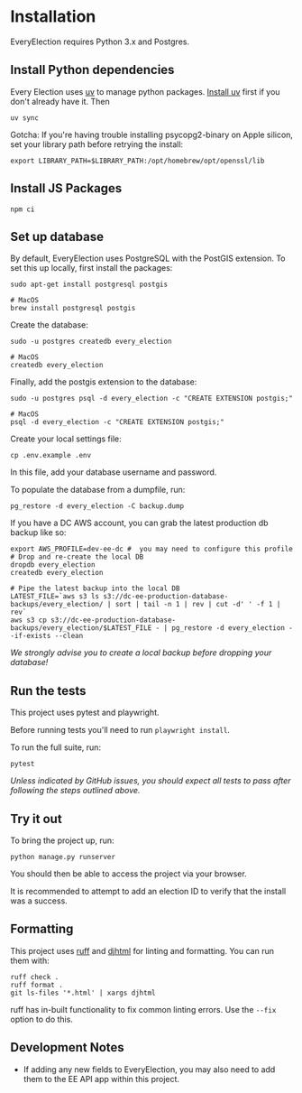 # Installation
EveryElection requires Python 3.x and Postgres.

## Install Python dependencies

Every Election uses [uv](https://docs.astral.sh/uv/) to manage python packages.
[Install uv](https://docs.astral.sh/uv/getting-started/installation/) first if you don't already have it. Then

```
uv sync
```

Gotcha: If you're having trouble installing psycopg2-binary on Apple silicon, set your library path before retrying the install:
```commandline
export LIBRARY_PATH=$LIBRARY_PATH:/opt/homebrew/opt/openssl/lib
```

## Install JS Packages

```
npm ci
```

## Set up database
By default, EveryElection uses PostgreSQL with the PostGIS extension. 
To set this up locally, first install the packages:
```
sudo apt-get install postgresql postgis

# MacOS
brew install postgresql postgis
```

Create the database:
```
sudo -u postgres createdb every_election

# MacOS
createdb every_election
```

Finally, add the postgis extension to the database:
```
sudo -u postgres psql -d every_election -c "CREATE EXTENSION postgis;"

# MacOS
psql -d every_election -c "CREATE EXTENSION postgis;"
```

Create your local settings file:
```
cp .env.example .env
```

In this file, add your database username and password.


To populate the database from a dumpfile, run: 

```
pg_restore -d every_election -C backup.dump
```

If you have a DC AWS account, you can grab the latest production db backup like so:
```
export AWS_PROFILE=dev-ee-dc #  you may need to configure this profile
# Drop and re-create the local DB
dropdb every_election
createdb every_election

# Pipe the latest backup into the local DB
LATEST_FILE=`aws s3 ls s3://dc-ee-production-database-backups/every_election/ | sort | tail -n 1 | rev | cut -d' ' -f 1 | rev`
aws s3 cp s3://dc-ee-production-database-backups/every_election/$LATEST_FILE - | pg_restore -d every_election --if-exists --clean
```
_We strongly advise you to create a local backup before dropping your database!_

## Run the tests
This project uses pytest and playwright.

Before running tests you'll need to run `playwright install`.

To run the full suite, run:
```commandline
pytest
```
_Unless indicated by GitHub issues, you should expect all tests to pass after following the steps outlined above._

## Try it out
To bring the project up, run:
```commandline
python manage.py runserver
```
You should then be able to access the project via your browser. 

It is recommended to attempt to add an election ID 
to verify that the install was a success.

## Formatting

This project uses [ruff](https://beta.ruff.rs/docs/) and [djhtml](https://github.com/rtts/djhtml) for linting and formatting. You can run them with:

    ruff check .
    ruff format .
    git ls-files '*.html' | xargs djhtml

ruff has in-built functionality to fix common linting errors. Use the `--fix` option to do this.

## Development Notes

- If adding any new fields to EveryElection, you may also need to add them to the EE API app within this project.
